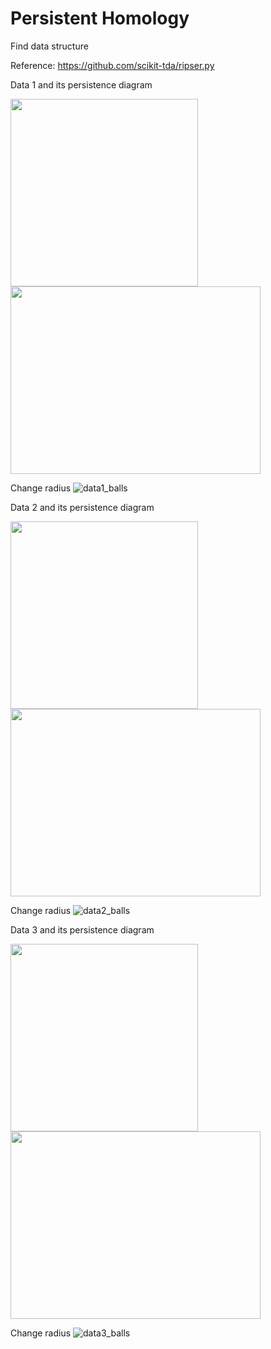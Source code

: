 # Persistent Homology
 Find data structure
 
 Reference: https://github.com/scikit-tda/ripser.py
 
Data 1 and its persistence diagram
<p float="left">
<img src="https://user-images.githubusercontent.com/55184529/64756250-db0ab700-d560-11e9-9260-9f3fe06234dd.png"  width="300" height="300">
<img src="https://user-images.githubusercontent.com/55184529/64756199-a72f9180-d560-11e9-854f-a3cb2e96252b.png"  width="400" height="300">
</p>

Change radius
![data1_balls](https://user-images.githubusercontent.com/55184529/64756196-a72f9180-d560-11e9-8e95-c53559a02c63.png)
 
Data 2 and its persistence diagram
<p float="left">
<img src="https://user-images.githubusercontent.com/55184529/64756248-da722080-d560-11e9-8bcd-c0ea2d8fa27e.png"  width="300" height="300">
<img src="https://user-images.githubusercontent.com/55184529/64756201-a7c82800-d560-11e9-9e68-49a7dc7b4780.png"  width="400" height="300">
</p>

Change radius
![data2_balls](https://user-images.githubusercontent.com/55184529/64756200-a7c82800-d560-11e9-971b-ab5009d6cdde.png)

Data 3 and its persistence diagram
<p float="left">
<img src="https://user-images.githubusercontent.com/55184529/64756249-da722080-d560-11e9-967e-ef9bbb335da3.png"  width="300" height="300">
<img src="https://user-images.githubusercontent.com/55184529/64756195-a696fb00-d560-11e9-833b-abd2fdc4e023.png"  width="400" height="300">
</p>

Change radius
![data3_balls](https://user-images.githubusercontent.com/55184529/64756194-a5fe6480-d560-11e9-90b9-80c0ee9f1791.png)
 








